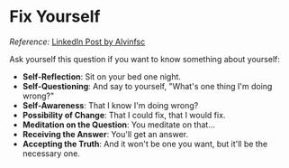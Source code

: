 # Fix Yourself

_Reference:_ [LinkedIn Post by Alvinfsc](https://www.linkedin.com/posts/alvinfsc_ask-yourself-this-question-if-u-want-to-know-activity-7172063626961309696-MSBe?utm_source=share&utm_medium=member_desktop)

Ask yourself this question if you want to know something about yourself:

- **Self-Reflection**: Sit on your bed one night.
- **Self-Questioning**: And say to yourself, "What's one thing I'm doing wrong?"
- **Self-Awareness**: That I know I'm doing wrong?
- **Possibility of Change**: That I could fix, that I would fix.
- **Meditation on the Question**: You meditate on that...
- **Receiving the Answer**: You'll get an answer.
- **Accepting the Truth**: And it won't be one you want, but it'll be the necessary one.